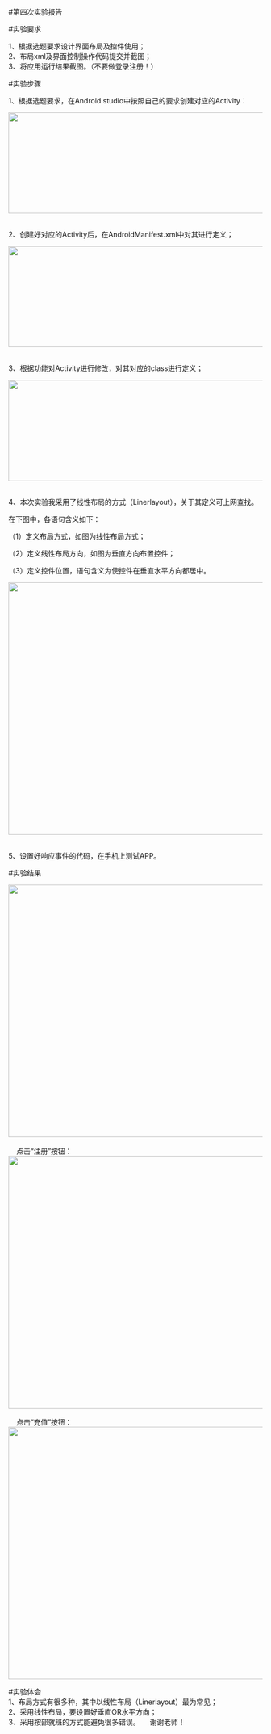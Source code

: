 #第四次实验报告

#实验要求

1、根据选题要求设计界面布局及控件使用；       
2、布局xml及界面控制操作代码提交并截图；       
3、将应用运行结果截图。（不要做登录注册！）           

#实验步骤

1、根据选题要求，在Android studio中按照自己的要求创建对应的Activity：   
   
<img width="600" height="200" src="https://raw.githubusercontent.com/GeekLee1998/android-labs-2018/master/soft1612070501311/labpicture/4-1.jpg"/>       
     
2、创建好对应的Activity后，在AndroidManifest.xml中对其进行定义；    
     
<img width="600" height="200" src="https://raw.githubusercontent.com/GeekLee1998/android-labs-2018/master/soft1612070501311/labpicture/4-2.jpg"/>     
    
3、根据功能对Activity进行修改，对其对应的class进行定义；    
      
<img width="600" height="200" src="https://raw.githubusercontent.com/GeekLee1998/android-labs-2018/master/soft1612070501311/labpicture/4-3.jpg"/>     
     
4、本次实验我采用了线性布局的方式（Linerlayout），关于其定义可上网查找。   
     
在下图中，各语句含义如下：     
     
（1）定义布局方式，如图为线性布局方式；     

（2）定义线性布局方向，如图为垂直方向布置控件；     

（3）定义控件位置，语句含义为使控件在垂直水平方向都居中。           
     
<img width="800" height="500" src="https://raw.githubusercontent.com/GeekLee1998/android-labs-2018/master/soft1612070501311/labpicture/4-4.jpg"/>       
       
5、设置好响应事件的代码，在手机上测试APP。               

#实验结果       
       
<img width="800" height="500" src="https://raw.githubusercontent.com/GeekLee1998/android-labs-2018/master/soft1612070501311/labpicture/ThirdLab1.png"/>       
     
点击“注册”按钮：    
<img width="800" height="500" src="https://raw.githubusercontent.com/GeekLee1998/android-labs-2018/master/soft1612070501311/labpicture/ThirdLab2.png"/>    
           
点击“充值”按钮：      
<img width="800" height="500" src="https://raw.githubusercontent.com/GeekLee1998/android-labs-2018/master/soft1612070501311/labpicture/ThirdLab3.png"/>       
             
#实验体会      
1、布局方式有很多种，其中以线性布局（Linerlayout）最为常见；     
2、采用线性布局，要设置好垂直OR水平方向；      
3、采用按部就班的方式能避免很多错误。     
谢谢老师！     




